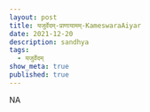 ```yaml
---
layout: post
title: यजुर्वेदम्-प्राणायामम्-KameswaraAiyar
date: 2021-12-20
description: sandhya
tags:
  - यजुर्वेदम्
show_meta: true
published: true
---
```



NA
